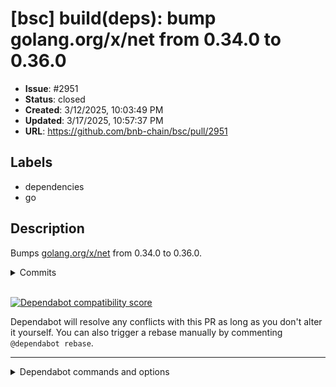 # [bsc] build(deps): bump golang.org/x/net from 0.34.0 to 0.36.0

- **Issue**: #2951
- **Status**: closed
- **Created**: 3/12/2025, 10:03:49 PM
- **Updated**: 3/17/2025, 10:57:37 PM
- **URL**: https://github.com/bnb-chain/bsc/pull/2951

## Labels

- dependencies
- go

## Description

Bumps [golang.org/x/net](https://github.com/golang/net) from 0.34.0 to 0.36.0.
<details>
<summary>Commits</summary>
<ul>
<li><a href="https://github.com/golang/net/commit/85d1d54551b68719346cb9fec24b911da4e452a1"><code>85d1d54</code></a> go.mod: update golang.org/x dependencies</li>
<li><a href="https://github.com/golang/net/commit/cde1dda944dcf6350753df966bb5bda87a544842"><code>cde1dda</code></a> proxy, http/httpproxy: do not mismatch IPv6 zone ids against hosts</li>
<li><a href="https://github.com/golang/net/commit/fe7f0391aa994a401c82d829183c1efab7a64df4"><code>fe7f039</code></a> publicsuffix: spruce up code gen and speed up PublicSuffix</li>
<li><a href="https://github.com/golang/net/commit/459513d1f8abff01b4854c93ff0bff7e87985a0a"><code>459513d</code></a> internal/http3: move more common stream processing to genericConn</li>
<li><a href="https://github.com/golang/net/commit/aad0180cad195ab7bcd14347e7ab51bece53f61d"><code>aad0180</code></a> http2: fix flakiness from t.Log when GOOS=js</li>
<li><a href="https://github.com/golang/net/commit/b73e5746f64471c22097f07593643a743e7cfb0f"><code>b73e574</code></a> http2: don't log expected errors from writing invalid trailers</li>
<li><a href="https://github.com/golang/net/commit/5f45c776a9c4d415cbe67d6c22c06fd704f8c9f1"><code>5f45c77</code></a> internal/http3: make read-data tests usable for server handlers</li>
<li><a href="https://github.com/golang/net/commit/43c2540165a4d1bc9a81e06a86eb1e22ece64145"><code>43c2540</code></a> http2, internal/httpcommon: reject userinfo in :authority</li>
<li><a href="https://github.com/golang/net/commit/1d78a085008d9fedfe3f303591058325f99727d7"><code>1d78a08</code></a> http2, internal/httpcommon: factor out server header logic for h2/h3</li>
<li><a href="https://github.com/golang/net/commit/0d7dc54a591c12b4bd03bcd745024178d03d9218"><code>0d7dc54</code></a> quic: add Conn.ConnectionState</li>
<li>Additional commits viewable in <a href="https://github.com/golang/net/compare/v0.34.0...v0.36.0">compare view</a></li>
</ul>
</details>
<br />


[![Dependabot compatibility score](https://dependabot-badges.githubapp.com/badges/compatibility_score?dependency-name=golang.org/x/net&package-manager=go_modules&previous-version=0.34.0&new-version=0.36.0)](https://docs.github.com/en/github/managing-security-vulnerabilities/about-dependabot-security-updates#about-compatibility-scores)

Dependabot will resolve any conflicts with this PR as long as you don't alter it yourself. You can also trigger a rebase manually by commenting `@dependabot rebase`.

[//]: # (dependabot-automerge-start)
[//]: # (dependabot-automerge-end)

---

<details>
<summary>Dependabot commands and options</summary>
<br />

You can trigger Dependabot actions by commenting on this PR:
- `@dependabot rebase` will rebase this PR
- `@dependabot recreate` will recreate this PR, overwriting any edits that have been made to it
- `@dependabot merge` will merge this PR after your CI passes on it
- `@dependabot squash and merge` will squash and merge this PR after your CI passes on it
- `@dependabot cancel merge` will cancel a previously requested merge and block automerging
- `@dependabot reopen` will reopen this PR if it is closed
- `@dependabot close` will close this PR and stop Dependabot recreating it. You can achieve the same result by closing it manually
- `@dependabot show <dependency name> ignore conditions` will show all of the ignore conditions of the specified dependency
- `@dependabot ignore this major version` will close this PR and stop Dependabot creating any more for this major version (unless you reopen the PR or upgrade to it yourself)
- `@dependabot ignore this minor version` will close this PR and stop Dependabot creating any more for this minor version (unless you reopen the PR or upgrade to it yourself)
- `@dependabot ignore this dependency` will close this PR and stop Dependabot creating any more for this dependency (unless you reopen the PR or upgrade to it yourself)
You can disable automated security fix PRs for this repo from the [Security Alerts page](https://github.com/bnb-chain/bsc/network/alerts).

</details>